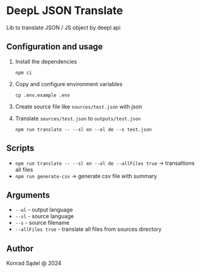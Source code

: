 # DeepL JSON Translate
Lib to translate JSON / JS object by deepl api

## Configuration and usage
1. Install the dependencies
    ```shell
    npm ci
    ```

1. Copy and configure environment variables
    ```shell
    cp .env.example .env
    ```

1. Create source file like `sources/test.json` with json

1. Translate `sources/test.json` to `outputs/test.json`
    ```shell
    npm run translate -- --sl en --ol de --s test.json
    ```

## Scripts
- `npm run translate -- --sl en --ol de --allFiles true` -> transaltions all files
- `npm run generate-csv` -> generate csv file with summary

## Arguments
- `--ol` - output language
- `--sl` - source language
- `--s` - source filename
- `--allFiles true` - translate all files from sources directory

## Author
Konrad Sądel @ 2024
